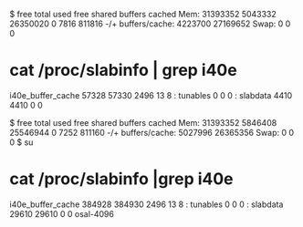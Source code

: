 $ free
             total       used       free     shared    buffers     cached
Mem:      31393352    5043332   26350020          0       7816     811816
-/+ buffers/cache:    4223700   27169652
Swap:            0          0          0

# cat /proc/slabinfo | grep i40e
i40e_buffer_cache  57328  57330   2496   13    8 : tunables    0    0    0 : slabdata   4410   4410      0      0


$ free
             total       used       free     shared    buffers     cached
Mem:      31393352    5846408   25546944          0       7252     811160
-/+ buffers/cache:    5027996   26365356
Swap:            0          0          0
$ su
# cat /proc/slabinfo |grep i40e
i40e_buffer_cache 384928 384930   2496   13    8 : tunables    0    0    0 : slabdata  29610  29610      0      0
osal-4096                                         